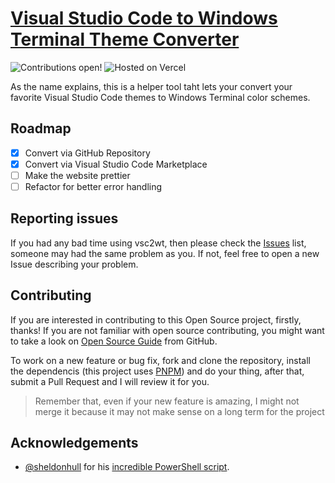 # [Visual Studio Code to Windows Terminal Theme Converter](https://vsc2wt.guilherssousa.dev)

![Contributions open!](https://img.shields.io/badge/contributions-welcome-brightgreen.svg?style=flat)
![Hosted on Vercel](https://img.shields.io/badge/Vercel-000000?style=for-the-badge&logo=vercel&logoColor=white)

As the name explains, this is a helper tool taht lets your convert
your favorite Visual Studio Code themes to Windows Terminal color schemes.

## Roadmap

- [x] Convert via GitHub Repository
- [x] Convert via Visual Studio Code Marketplace
- [ ] Make the website prettier
- [ ] Refactor for better error handling

## Reporting issues

If you had any bad time using vsc2wt, then please check the [Issues](https://github.com/guilherssousa/vsc2wt/issues)
list, someone may had the same problem as you. If not, feel free to
open a new Issue describing your problem.

## Contributing

If you are interested in contributing to this Open Source project,
firstly, thanks! If you are not familiar with open source contributing,
you might want to take a look on [Open Source Guide](https://opensource.guide) from GitHub.

To work on a new feature or bug fix, fork and clone the repository, install the dependencis
(this project uses [PNPM](https://pnpm.io/)) and do your thing, after that, submit a Pull Request
and I will review it for you.

> Remember that, even if your new feature is amazing, I might not merge it because
> it may not make sense on a long term for the project

## Acknowledgements

- [@sheldonhull](https://github.com/sheldonhull) for his [incredible PowerShell script](https://gist.github.com/sheldonhull/300cdea8f076af99d0c3eab568ab7a94).
